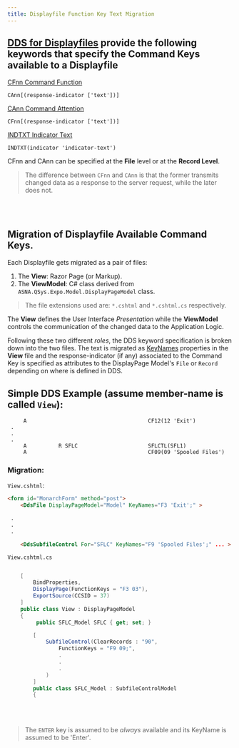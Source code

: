 ```yaml
---
title: Displayfile Function Key Text Migration
---
```


## [DDS for Displayfiles](https://www.ibm.com/docs/en/i/7.4?topic=dds-display-files) provide the following keywords that specify the Command Keys available to a Displayfile

[CFnn Command Function](https://www.ibm.com/docs/en/i/7.4?topic=80-cann-command-attention-keyword-display-files)

```
CAnn[(response-indicator ['text'])]
```

[CAnn Command Attention](https://www.ibm.com/docs/en/i/7.4?topic=80-cann-command-attention-keyword-display-files)

```
CFnn[(response-indicator ['text'])]
```

[INDTXT Indicator Text](https://www.ibm.com/docs/en/i/7.4?topic=80-indtxt-indicator-text-keyword-display-files) 

```
INDTXT(indicator 'indicator-text')
```

CFnn and CAnn can be specified at the **File** level or at the **Record Level**.
>The difference between `CFnn` and `CAnn` is that the former transmits changed data as a response to the server request, while the later does not.

<br>
<br>

## Migration of Displayfile Available Command Keys.

Each Displayfile gets migrated as a pair of files:
1. The **View**: Razor Page (or Markup).
2. The **ViewModel**: C# class derived from `ASNA.QSys.Expo.Model.DisplayPageModel` class.

>The file extensions used are: `*.cshtml` and `*.cshtml.cs` respectively.

The **View** defines the User Interface *Presentation* while the **ViewModel** controls the communication of the changed data to the Application Logic.

Following these two different *roles*, the DDS keyword specification is broken down into the two files. The text is migrated as [KeyNames]() properties in the **View** file and the response-indicator (if any) associated to the Command Key is specified as attributes to the DisplayPage Model's `File` or `Record` depending on where is defined in DDS.

## Simple DDS Example (assume member-name is called `View`):

```
     A                                      CF12(12 'Exit')                   
 .
 .
 .
     A          R SFLC                      SFLCTL(SFL1)                        
     A                                      CF09(09 'Spooled Files')            

```

### Migration:

`View.cshtml`:

```html
<form id="MonarchForm" method="post">
    <DdsFile DisplayPageModel="Model" KeyNames="F3 'Exit';" >

 .
 .
 .

    <DdsSubfileControl For="SFLC" KeyNames="F9 'Spooled Files';" ... >

```

`View.cshtml.cs`

```cs

    [
        BindProperties,
        DisplayPage(FunctionKeys = "F3 03"),
        ExportSource(CCSID = 37)
    ]
    public class View : DisplayPageModel
    {
         public SFLC_Model SFLC { get; set; }

        [
            SubfileControl(ClearRecords : "90",
                FunctionKeys = "F9 09;",
                .
                .
                .
            )
        ]
        public class SFLC_Model : SubfileControlModel
        {

```


<br>
<br>

>The `ENTER` key is assumed to be *always* available and its KeyName is assumed to be 'Enter'.
